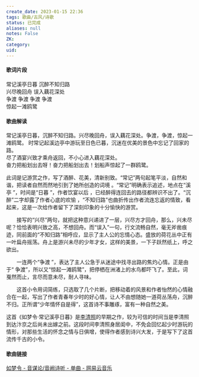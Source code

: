 ```yaml
---
create_date: 2023-01-15 22:36
tags: 歌曲/古风/诗歌
status: 已完成 
aliases: null
notes: False
ZK: 
category: 
uid: 
---
```


#### 歌词片段

常记溪亭日暮 沉醉不知归路  
兴尽晚回舟 误入藕花深处  
争渡 争渡 争渡 争渡  
惊起一滩鸥鹭

#### 歌曲解读

常记溪亭日暮，沉醉不知归路。兴尽晚回舟，误入藕花深处。争渡，争渡，惊起一滩鸥鹭。
时常记起溪边亭中游玩至日色已暮，沉迷在优美的景色中忘记了回家的路。  
尽了酒宴兴致才乘舟返回，不小心进入藕花深处。  
奋力把船划出去呀！奋力把船划出去！划船声惊起了一群鸥鹭。

此词是记游赏之作，写了酒醉、花美，清新别致。“常记”两句起笔平淡，自然和谐，把读者自然而然地引到了她所创造的词境 。“常记”明确表示追述，地点在“溪亭 ”，时间是“日暮 ”，作者饮宴以后 ，已经醉得连回去的路径都辨识不出了。“沉醉”二字却露了作者心底的欢愉 ，“不知归路”也曲折传出作者流连忘返的情致，看起来，这是一次给作者留下了深刻印象的十分愉快的游赏。

　　接写的“兴尽”两句，就把这种意兴递进了一层，兴尽方才回舟，那么，兴未尽呢？恰恰表明兴致之高，不想回舟。而“误入”一句，行文流畅自然，毫无斧凿痕迹，同前面的“不知归路”相呼应，显示了主人公的忘情心态。盛放的荷花丛中正有一叶扁舟摇荡。舟上是游兴未尽的少年才女，这样的美景，一下子跃然纸上，呼之欲出。

　　一连两个“争渡 ”，表达了主人公急于从迷途中找寻出路的焦灼心情。正是由于“ 争渡”，所以又“惊起一滩鸥鹭”，把停栖在洲渚上的水鸟都吓飞了。至此，词戛然而止，言尽而意未尽，耐人寻味。

　　这首小令用词简练，只选取了几个片断，把移动着的风景和作者怡然的心情融合在一起，写出了作者青春年少时的好心情，让人不由想随她一道荷丛荡舟，沉醉不归。正所谓“少年情怀自是得”，这首诗不事雕琢，富有一种自然之美。

这首《如梦令·常记溪亭日暮》是[李清照](https://so.gushiwen.cn/authorv_9cb3b7c0e4a0.aspx)的早期之作，较为可信的时间当是李清照到达汴京之后尚未出嫁之前。这段时间李清照身居闺中，不免会回忆起少时游玩的情形，对那些生活的怀念之情与日俱增，使得作者感到诗兴大发，于是写下了这首流传千古的小令。

#### 歌曲链接

[如梦令 - 音谋论/音阙诗听 - 单曲 - 网易云音乐](https://music.163.com/song?id=1367368258&userid=84019341)

